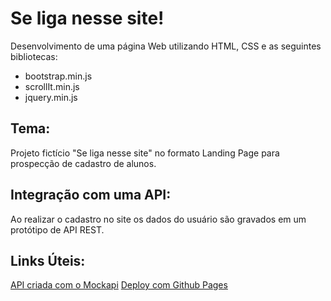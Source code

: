 # Se liga nesse site!
Desenvolvimento de uma página Web utilizando HTML, CSS e as seguintes bibliotecas:

- bootstrap.min.js
- scrollIt.min.js
- jquery.min.js

## Tema:

Projeto fictício "Se liga nesse site" no formato Landing Page para prospecção de cadastro de alunos. 

## Integração com uma API: 
Ao realizar o cadastro no site os dados do usuário são gravados em um protótipo de API REST. 

## Links Úteis: 
[API criada com o Mockapi](https://621bdb97768a4e10209dfcc0.mockapi.io/api/v1/alunos) 
[Deploy com Github Pages](https://priscilla-neves.github.io/pagina-web-se-liga-nesse-site/) 
